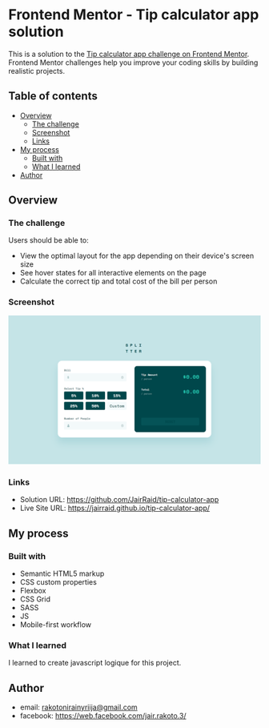 # Frontend Mentor - Tip calculator app solution

This is a solution to the [Tip calculator app challenge on Frontend Mentor](https://www.frontendmentor.io/challenges/tip-calculator-app-ugJNGbJUX). Frontend Mentor challenges help you improve your coding skills by building realistic projects.

## Table of contents

- [Overview](#overview)
  - [The challenge](#the-challenge)
  - [Screenshot](#screenshot)
  - [Links](#links)
- [My process](#my-process)
  - [Built with](#built-with)
  - [What I learned](#what-i-learned)
- [Author](#author)

## Overview

### The challenge

Users should be able to:

- View the optimal layout for the app depending on their device's screen size
- See hover states for all interactive elements on the page
- Calculate the correct tip and total cost of the bill per person

### Screenshot

![](./screenshot.png)

### Links

- Solution URL: https://github.com/JairRaid/tip-calculator-app
- Live Site URL: https://jairraid.github.io/tip-calculator-app/

## My process

### Built with

- Semantic HTML5 markup
- CSS custom properties
- Flexbox
- CSS Grid
- SASS
- JS
- Mobile-first workflow

### What I learned

I learned to create javascript logique for this project.

## Author

- email: rakotonirainyriija@gmail.com
- facebook: https://web.facebook.com/jair.rakoto.3/
